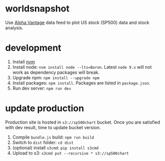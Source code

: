 # worldsnapshot

Use [Alpha Vantage][1] data feed to plot US stock (SP500) data and
stock analysis.

[1]: https://www.alphavantage.co/documentation/

# development

1. Install [nvm][2]
2. Install node: `nvm install node --lts=Boron`. Latest `node 9.x` will not work as
   dependency packages will break.
3. Upgrade npm: `npm install --upgrade npm`
4. Install packages: `npm install`. Packages are listed in
   `package.json`.
5. Run dev server: `npm run dev`   

[2]: https://github.com/creationix/nvm

# update production

Production site is hosted in `s3://sp500chart` bucket. Once you are
satisfied with dev result, time to update bucket version.

1. Compile `bundle.js` build: `npm run build`
2. Switch to `dist` folder: `cd dist`
3. (optional) install `s3cmd`: `pip install s3cmd`
4. Upload to s3: `s3cmd put --recursive * s3://sp500chart`
